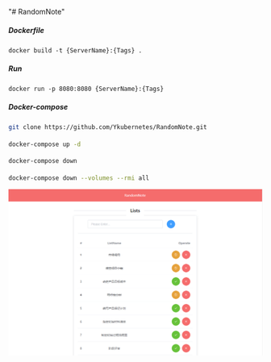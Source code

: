 "# RandomNote" 

##### Dockerfile

```
docker build -t {ServerName}:{Tags} .
```

##### Run

```
docker run -p 8080:8080 {ServerName}:{Tags}
```

##### Docker-compose

```bash
git clone https://github.com/Ykubernetes/RandomNote.git

docker-compose up -d

docker-compose down

docker-compose down --volumes --rmi all
```
![image-20230920220123504](templates/image-20230920220123504.png)

